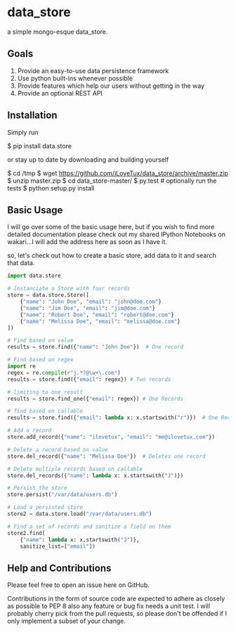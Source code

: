 # data_store

a simple mongo-esque data_store.

## Goals

1. Provide an easy-to-use data persistence framework
2. Use python built-ins whenever possible
3. Provide features which help our users without getting in the way
4. Provide an optional REST API 

## Installation

Simply run

$ pip install data.store

or stay up to date by downloading and building yourself

$ cd /tmp
$ wget https://github.com/iLoveTux/data_store/archive/master.zip
$ unzip master.zip
$ cd data_store-master/
$ py.test  # optionally run the tests
$ python setup.py install

## Basic Usage

I will go over some of the basic usage here, but if you wish to find more 
detailed documentation please check out my shared IPython Notebooks on 
wakari...I will add the address here as soon as I have it.

so, let's check out how to create a basic store, add data to it and 
search that data.

```python
import data.store

# Instanciate a Store with four records
store = data.store.Store([
    {"name": "John Doe", "email": "john@doe.com"}
    {"name": "Jim Doe", "email": "jim@doe.com"}
    {"name": "Robert Doe", "email": "robert@doe.com"}
    {"name": "Melissa Doe", "email": "melissa@doe.com"}
])

# Find based on value
results = store.find({"name": "John Doe"})  # One record

# Find based on regex
import re
regex = re.compile(r"j.*?@\w+\.com")
results = store.find({"email": regex}) # Two records

# limiting to one result
results = store.find_one({"email": regex}) # One Records

# find based on callable
results = store.find({"email": lambda x: x.startswith("r")})  # One Record

# Add a record
store.add_record({"name": "ilovetux", "email": "me@ilovetux.com"})

# Delete a record based on value
store.del_record({"name": "Melissa Doe"})  # Deletes one record

# Delete multiple records based on callable
store.del_records({"name": lambda x: x.startswith("J")})

# Persist the store
store.persist("/var/data/users.db")

# Load a persisted store
store2 = data.store.load("/var/data/users.db")

# Find a set of records and sanitize a field on them
store2.find(
    {"name": lambda x: x.startswith("J")},
    sanitize_list=["email"])
```

## Help and Contributions

Please feel free to open an issue here on GitHub.

Contributions in the form of source code are expected to adhere as closely as
possible to PEP 8 also any feature or bug fix needs a unit test. I will 
probably cherry pick from the pull requests, so please don't be offended
if I only implement a subset of your change.
